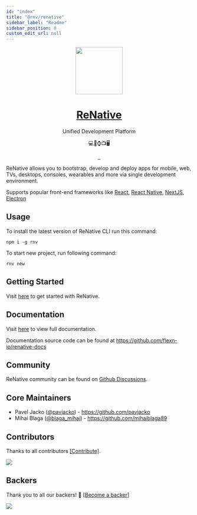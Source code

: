 ```yaml
---
id: "index"
title: "@rnv/renative"
sidebar_label: "Readme"
sidebar_position: 0
custom_edit_url: null
---
```


<p align="center">
  <a href="https://renative.org">
    <img src="https://renative.org/img/renative-logo-framed.png?raw=true" height="128" width="128" />
    <h1 align="center">ReNative</h1>
  </a>
  <p align="center">Unified Development Platform</p>
    <p align="center">💻📱⌚📺🖥️</p>
  
</p>

<p align="center">
  <a aria-label="NPM version" href="https://www.npmjs.com/package/renative">
    <img alt="" src="https://img.shields.io/npm/v/renative.svg?style=for-the-badge&labelColor=000000" />
  </a>
  <a aria-label="License" href="https://github.com/flexn-io/renative/blob/main/license.md">
    <img alt="" src="https://img.shields.io/npm/l/renative.svg?style=for-the-badge&labelColor=000000" />
  </a>
  <a aria-label="Join the community on GitHub" href="https://github.com/flexn-io/renative/discussions">
    <img alt="" src="https://img.shields.io/badge/Join%20the%20community-blueviolet.svg?style=for-the-badge&logo=ReNative&labelColor=000000&logoWidth=20" />
  </a>
</p>

ReNative allows you to bootstrap, develop and deploy apps for mobile, web, TVs, desktops, consoles, wearables and more via single development environment.

Supports popular front-end frameworks like [React](https://reactjs.org/), [React Native](https://reactnative.dev/), [NextJS](https://nextjs.org/), [Electron](https://www.electronjs.org/)

## Usage

To install the latest version of ReNative CLI run this command:

```
npm i -g rnv
```

To start new project, run following command:

```
rnv new
```

## Getting Started

Visit [here](https://renative.org/docs/overview/quickstart) to get started with ReNative.

## Documentation

Visit [here](https://renative.org/docs/overview/introduction) to view full documentation.

Documentation source code can be found at https://github.com/flexn-io/renative-docs

## Community

ReNative community can be found on <a aria-label="ReNative Discussions" href="https://github.com/flexn-io/renative/discussions">Github Discussions</a>.

## Core Maintainers

-   Pavel Jacko ([@pavjacko](https://twitter.com/pavjacko)) - https://github.com/pavjacko
-   Mihai Blaga ([@blaga_mihai](https://twitter.com/blaga_mihai)) - https://github.com/mihaiblaga89

## Contributors

Thanks to all contributors [[Contribute]](CONTRIBUTING.md).

<a href="https://github.com/flexn-io/renative/graphs/contributors"><img src="https://opencollective.com/renative/contributors.svg?width=890" /></a>

## Backers

Thank you to all our backers! 🙏 [[Become a backer](https://opencollective.com/renative#backer)]

<a href="https://opencollective.com/renative#backers" target="_blank"><img src="https://opencollective.com/renative/backers.svg?width=890" /></a>
